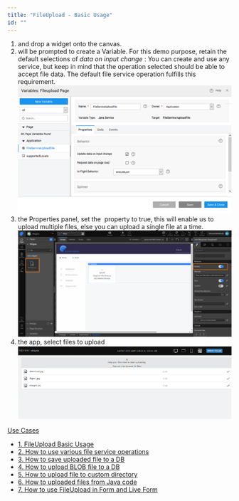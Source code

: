 ```yaml
---
title: "FileUpload - Basic Usage"
id: ""
---
```


1. and drop a widget onto the canvas.
2. will be prompted to create a Variable. For this demo purpose, retain the default selections of _data on input change_ : You can create and use any service, but keep in mind that the operation selected should be able to accept file data. The default file service operation fulfills this requirement. [![](../assets/fu_servicevar.png)](../assets/fu_servicevar.png)
3. the Properties panel, set the  property to true, this will enable us to upload multiple files, else you can upload a single file at a time. [![fu_props](../assets/fu_props.png)](../assets/fu_props.png)
4. the app, select files to upload [![fu_run](../assets/fu_run.png)](../assets/fu_run.png)

[Use Cases](/learn/app-development/widgets/basic/fileupload-use-cases/)

- [1\. FileUpload Basic Usage](/learn/app-development/widgets/form-widgets/file-upload-basic-usage/)
- [2\. How to use various file service operations](/learn/how-tos/file-upload-widget-operations/)
- [3\. How to save uploaded file to a DB](/learn/how-tos/upload-file-save-database/)
- [4\. How to upload BLOB file to a DB](/learn/how-tos/file-upload-blob-data/)
- [5\. How to upload file to custom directory](/learn/how-tos/file-upload-custom-directory/)
- [6\. How to uploaded files from Java code](/learn/how-tos/accessing-file-upload-java-code/)
- [7\. How to use FileUpload in Form and Live Form](/learn/how-tos/upload-files-from-live-form-form/)
